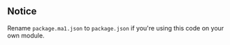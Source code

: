 Notice
--

Rename `package.ma1.json` to `package.json` if you're using this code on your own module.